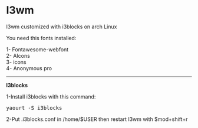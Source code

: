 # I3wm
I3wm customized with i3blocks on arch Linux

You need this fonts installed:

1- Fontawesome-webfont
<br>
2- AIcons
<br>
3- icons
<br>
4- Anonymous pro
<hr>

<b>I3blocks</b>

1-Install i3blocks with this command:
<pre>yaourt -S i3blocks</pre>

2-Put .i3blocks.conf in /home/$USER then restart I3wm with $mod+shift+r
